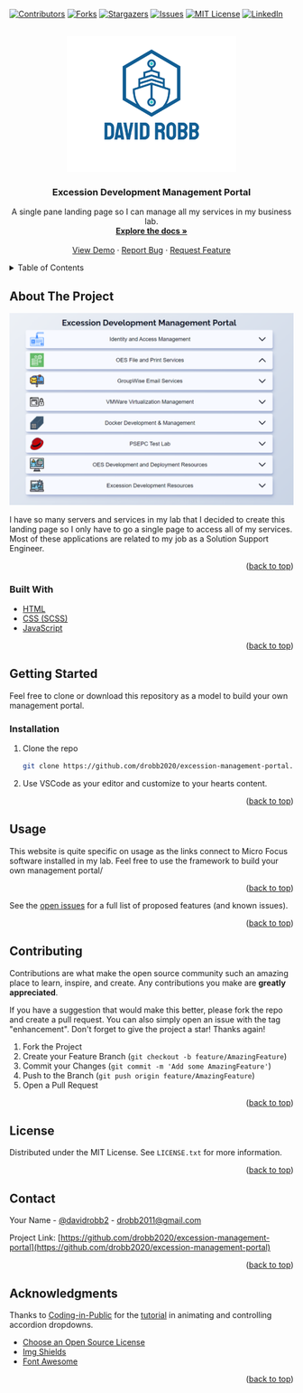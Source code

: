 <div id="top"></div>
<!--
*** Thanks for checking out the Best-README-Template. If you have a suggestion
*** that would make this better, please fork the repo and create a pull request
*** or simply open an issue with the tag "enhancement".
*** Don't forget to give the project a star!
*** Thanks again! Now go create something AMAZING! :D
-->

<!-- PROJECT SHIELDS -->
<!--
*** I'm using markdown "reference style" links for readability.
*** Reference links are enclosed in brackets [ ] instead of parentheses ( ).
*** See the bottom of this document for the declaration of the reference variables
*** for contributors-url, forks-url, etc. This is an optional, concise syntax you may use.
*** https://www.markdownguide.org/basic-syntax/#reference-style-links
-->

[![Contributors][contributors-shield]][contributors-url]
[![Forks][forks-shield]][forks-url]
[![Stargazers][stars-shield]][stars-url]
[![Issues][issues-shield]][issues-url]
[![MIT License][license-shield]][license-url]
[![LinkedIn][linkedin-shield]][linkedin-url]

<!-- PROJECT LOGO -->
<br />
<div align="center">
  <a href="https://github.com/drobb2020/excession-management-portal">
    <img src="images/logo.png" alt="Logo" width="300">
  </a>

  <h3 align="center">Excession Development Management Portal</h3>

  <p align="center">
    A single pane landing page so I can manage all my services in my business lab.
    <br />
    <a href="https://github.com/drobb2020/excession-management-portal"><strong>Explore the docs »</strong></a>
    <br />
    <br />
    <a href="https://github.com/drobb2020/excession-management-portal">View Demo</a>
    ·
    <a href="https://github.com/drobb2020/excession-management-portal/issues">Report Bug</a>
    ·
    <a href="https://github.com/drobb2020/excession-management-portal/issues">Request Feature</a>
  </p>
</div>

<!-- TABLE OF CONTENTS -->
<details>
  <summary>Table of Contents</summary>
  <ol>
    <li>
      <a href="#about-the-project">About The Project</a>
      <ul>
        <li><a href="#built-with">Built With</a></li>
      </ul>
    </li>
    <li>
      <a href="#getting-started">Getting Started</a>
      <ul>
        <li><a href="#prerequisites">Prerequisites</a></li>
        <li><a href="#installation">Installation</a></li>
      </ul>
    </li>
    <li><a href="#usage">Usage</a></li>
    <li><a href="#contributing">Contributing</a></li>
    <li><a href="#license">License</a></li>
    <li><a href="#contact">Contact</a></li>
    <li><a href="#acknowledgments">Acknowledgments</a></li>
  </ol>
</details>

<!-- ABOUT THE PROJECT -->

## About The Project

[![Product Name Screen Shot][product-screenshot]](https://excs-s5130.excession.org)

I have so many servers and services in my lab that I decided to create this landing page so I only have to go a single page to access all of my services. Most of these applications are related to my job as a Solution Support Engineer.

<p align="right">(<a href="#top">back to top</a>)</p>

### Built With

- [HTML](https://developer.mozilla.org/en-US/docs/Glossary/HTML5)
- [CSS (SCSS)](https://sass-lang.com/)
- [JavaScript](https://www.javascript.com/)

<p align="right">(<a href="#top">back to top</a>)</p>

<!-- GETTING STARTED -->

## Getting Started

Feel free to clone or download this repository as a model to build your own management portal.

### Installation

1. Clone the repo

   ```sh
   git clone https://github.com/drobb2020/excession-management-portal.git
   ```

2. Use VSCode as your editor and customize to your hearts content.

<p align="right">(<a href="#top">back to top</a>)</p>

<!-- USAGE EXAMPLES -->

## Usage

This website is quite specific on usage as the links connect to Micro Focus software installed in my lab. Feel free to use the framework to build your own management portal/

<p align="right">(<a href="#top">back to top</a>)</p>

See the [open issues](https://github.com/drobb2020/excession-management-portal/issues) for a full list of proposed features (and known issues).

<p align="right">(<a href="#top">back to top</a>)</p>

<!-- CONTRIBUTING -->

## Contributing

Contributions are what make the open source community such an amazing place to learn, inspire, and create. Any contributions you make are **greatly appreciated**.

If you have a suggestion that would make this better, please fork the repo and create a pull request. You can also simply open an issue with the tag "enhancement".
Don't forget to give the project a star! Thanks again!

1. Fork the Project
2. Create your Feature Branch (`git checkout -b feature/AmazingFeature`)
3. Commit your Changes (`git commit -m 'Add some AmazingFeature'`)
4. Push to the Branch (`git push origin feature/AmazingFeature`)
5. Open a Pull Request

<p align="right">(<a href="#top">back to top</a>)</p>

<!-- LICENSE -->

## License

Distributed under the MIT License. See `LICENSE.txt` for more information.

<p align="right">(<a href="#top">back to top</a>)</p>

<!-- CONTACT -->

## Contact

Your Name - [@davidrobb2](https://twitter.com/davidrobb2) - drobb2011@gmail.com

Project Link: [https://github.com/drobb2020/excession-management-portal](https://github.com/drobb2020/excession-management-portal)

<p align="right">(<a href="#top">back to top</a>)</p>

<!-- ACKNOWLEDGMENTS -->

## Acknowledgments

Thanks to [Coding-in-Public](https://www.youtube.com/@CodinginPublic) for the [tutorial](https://www.youtube.com/watch?v=AxD9slgNDJI&t=9s) in animating and controlling accordion dropdowns.

- [Choose an Open Source License](https://choosealicense.com)
- [Img Shields](https://shields.io)
- [Font Awesome](https://fontawesome.com)

<p align="right">(<a href="#top">back to top</a>)</p>

<!-- MARKDOWN LINKS & IMAGES -->
<!-- https://www.markdownguide.org/basic-syntax/#reference-style-links -->

[contributors-shield]: https://img.shields.io/github/contributors/drobb2020/excession-management-portal.svg?style=for-the-badge
[contributors-url]: https://github.com/drobb2020/excession-management-portal/graphs/contributors
[forks-shield]: https://img.shields.io/github/forks/drobb2020/excession-management-portal.svg?style=for-the-badge
[forks-url]: https://github.com/drobb2020/excession-management-portal/network/members
[stars-shield]: https://img.shields.io/github/stars/drobb2020/excession-management-portal.svg?style=for-the-badge
[stars-url]: https://github.com/drobb2020/excession-management-portal/stargazers
[issues-shield]: https://img.shields.io/github/issues/drobb2020/excession-management-portal.svg?style=for-the-badge
[issues-url]: https://github.com/drobb2020/excession-management-portal/issues
[license-shield]: https://img.shields.io/github/license/drobb2020/excession-management-portal.svg?style=for-the-badge
[license-url]: https://github.com/drobb2020/excession-management-portal/blob/master/LICENSE.txt
[linkedin-shield]: https://img.shields.io/badge/-LinkedIn-black.svg?style=for-the-badge&logo=linkedin&colorB=555
[linkedin-url]: https://linkedin.com/in/othneildrew
[product-screenshot]: images/screenshot2023.png
